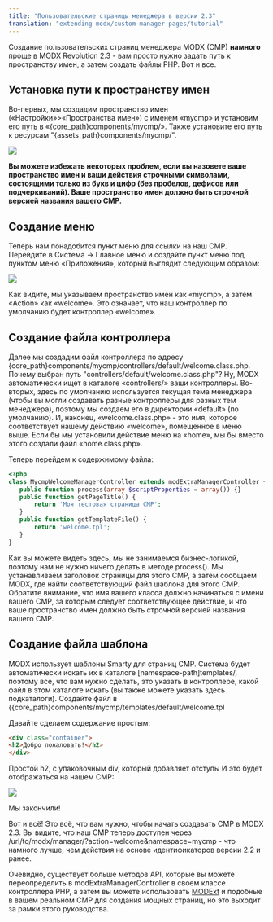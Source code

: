 ```yaml
---
title: "Пользовательские страницы менеджера в версии 2.3"
translation: "extending-modx/custom-manager-pages/tutorial"
---
```


Создание пользовательских страниц менеджера MODX (CMP) **намного** проще в MODX Revolution 2.3 - вам просто нужно задать путь к пространству имен, а затем создать файлы PHP. Вот и все.

## Установка пути к пространству имен

Во-первых, мы создадим пространство имен («Настройки»>«Пространства имен») с именем «mycmp» и установим его путь в «{core_path}components/mycmp/». Также установите его путь к ресурсам "{assets_path}components/mycmp/".

![](/download/attachments/763b342992d3623156aef15b0dd5d168/create-namespace.png)

**Вы можете избежать некоторых проблем, если вы назовете ваше пространство имен и ваши действия строчными символами, состоящими только из букв и цифр (без пробелов, дефисов или подчеркиваний). Ваше пространство имен должно быть строчной версией названия вашего CMP.**

## Создание меню

Теперь нам понадобится пункт меню для ссылки на наш CMP. Перейдите в Система -> Главное меню и создайте пункт меню под пунктом меню «Приложения», который выглядит следующим образом:

![](/download/attachments/39354402/mycmp1.png?version=1&modificationDate=1334858685000)

Как видите, мы указываем пространство имен как «mycmp», а затем «Action» как «welcome». Это означает, что наш контроллер по умолчанию будет контроллер «welcome».

## Создание файла контроллера

Далее мы создадим файл контроллера по адресу {core_path}components/mycmp/controllers/default/welcome.class.php. Почему выбран путь "controllers/default/welcome.class.php"? Ну, MODX автоматически ищет в каталоге «controllers/» ваши контроллеры. Во-вторых, здесь по умолчанию используется текущая тема менеджера (чтобы вы могли создавать разные контроллеры для разных тем менеджера), поэтому мы создаем его в директории «default» (по умолчанию). И, наконец, «welcome.class.php» - это имя, которое соответствует нашему действию «welcome», помещенное в меню выше. Если бы мы установили действие меню на «home», мы бы вместо этого создали файл «home.class.php».

Теперь перейдем к содержимому файла:

```php
<?php
class MycmpWelcomeManagerController extends modExtraManagerController {
   public function process(array $scriptProperties = array()) {}
   public function getPageTitle() {
       return 'Моя тестовая страница CMP';
   }
   public function getTemplateFile() {
       return 'welcome.tpl';
   }
}
```

Как вы можете видеть здесь, мы не занимаемся бизнес-логикой, поэтому нам не нужно ничего делать в методе process(). Мы устанавливаем заголовок страницы для этого CMP, а затем сообщаем MODX, где найти соответствующий файл шаблона для этого CMP. Обратите внимание, что имя вашего класса должно начинаться с имени вашего CMP, за которым следует соответствующее действие, и что ваше пространство имен должно быть строчной версией названия вашего CMP.

## Создание файла шаблона

MODX использует шаблоны Smarty для страниц CMP. Система будет автоматически искать их в каталоге [namespace-path]templates/, поэтому все, что вам нужно сделать, это указать в контроллере, какой файл в этом каталоге искать (вы также можете указать здесь подкаталоги). Создайте файл в {{core_path}components/mycmp/templates/default/welcome.tpl

Давайте сделаем содержание простым:

```html
<div class="container">
<h2>Добро пожаловать!</h2>
</div>
```

Простой h2, с упаковочным div, который добавляет отступы И это будет отображаться на нашем CMP:

![](/download/attachments/b0c0afd6ef1b26df1ce35159560bcfa2/2-3-CMP.jpg)

Мы закончили!

Вот и всё! Это всё, что вам нужно, чтобы начать создавать CMP в MODX 2.3. Вы видите, что наш CMP теперь доступен через /url/to/modx/manager/?action=welcome&namespace=mycmp - что намного лучше, чем действия на основе идентификаторов версии 2.2 и ранее.

Очевидно, существует больше методов API, которые вы можете переопределить в modExtraManagerController в своем классе контроллера PHP, а затем вы можете использовать [MODExt](extending-modx/custom-manager-pages/modext "MODExt") и подобные в вашем реальном CMP для создания мощных страниц, но это выходит за рамки этого руководства.

